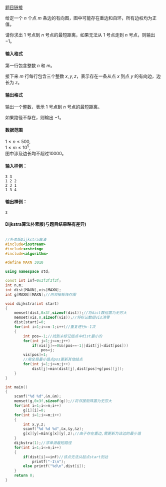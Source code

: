 
[题目链接](https://www.acwing.com/problem/content/851/)


给定一个 $n$ 个点 $m$ 条边的有向图，图中可能存在重边和自环，所有边权均为正值。

请你求出 $1$ 号点到 $n$ 号点的最短距离，如果无法从 $1$ 号点走到 $n$ 号点，则输出 $-1$。

#### 输入格式

第一行包含整数 $n$ 和 $m$。

接下来 $m$ 行每行包含三个整数 $x,y,z$，表示存在一条从点 $x$ 到点 $y$ 的有向边，边长为 $z$。

#### 输出格式

输出一个整数，表示 $1$ 号点到 $n$ 号点的最短距离。

如果路径不存在，则输出 $-1$。

#### 数据范围

$1 \le n \le 500$,  
$1 \le m \le 10^5$,  
图中涉及边长均不超过10000。

#### 输入样例：

    3 3
    1 2 2
    2 3 1
    1 3 4
    

#### 输出样例：

    3



#### Dijkstra算法朴素版(与**题目结果略有差异**)


```cpp

//朴素版Dijkstra算法
#include<iostream>
#include<cstring>
#include<algorithm>

#define MAXN 3010

using namespace std;

const int inf=0x3f3f3f3f;
int n,m;
int dist[MAXN],vis[MAXN];
int g[MAXN][MAXN];//用邻接矩阵存图

void dijkstra(int start)
{
    memset(dist,0x3f,sizeof(dist));//将dist数组置为无穷大
    memset(vis,0,sizeof(vis));//将标记数组vis清零
    dist[start]=0;
    for(int i=1;i<=n-1;i++)//重复进行n-1次
    {
        int pos=-1;//找到未标记结点中dist最小的
        for(int j=1;j<=n;j++)
            if(vis[j]==0&&(pos==-1||dist[j]<dist[pos]))
                pos=j;
        vis[pos]=1;
        //用全局最小值点pos更新其他结点
        for(int j=1;j<=n;j++)
            dist[j]=min(dist[j],dist[pos]+g[pos][j]);
    }
}

int main()
{
    scanf("%d %d",&n,&m);
    memset(g,0x3f,sizeof(g));//将邻接矩阵置为无穷大
    for(int i=1;i<=n;i++)
        g[i][i]=0;
    for(int i=1;i<=m;i++)
    {
        int x,y,z;
        scanf("%d %d %d",&x,&y,&z);
        g[x][y]=min(g[x][y],z);//由于存在重边,需更新为该边的最小值
    }
    dijkstra(1);//求单源最短路径
    for(int i=1;i<=n;i++)
    {
        if(dist[i]==inf)//该点无法从起点start到达
            printf("-1\n");
        else printf("%d\n",dist[i]);
    }
    return 0;
}

```